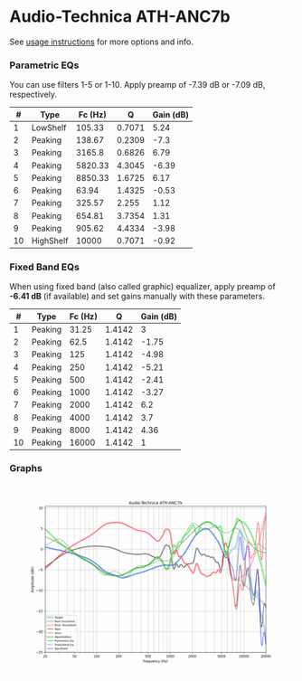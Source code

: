 # Audio-Technica ATH-ANC7b
See [usage instructions](https://github.com/jaakkopasanen/AutoEq#usage) for more options and info.

### Parametric EQs
You can use filters 1-5 or 1-10. Apply preamp of -7.39 dB or -7.09 dB, respectively.

|   # | Type      |   Fc (Hz) |      Q |   Gain (dB) |
|-----|-----------|-----------|--------|-------------|
|   1 | LowShelf  |    105.33 | 0.7071 |        5.24 |
|   2 | Peaking   |    138.67 | 0.2309 |       -7.3  |
|   3 | Peaking   |   3165.8  | 0.6826 |        6.79 |
|   4 | Peaking   |   5820.33 | 4.3045 |       -6.39 |
|   5 | Peaking   |   8850.33 | 1.6725 |        6.17 |
|   6 | Peaking   |     63.94 | 1.4325 |       -0.53 |
|   7 | Peaking   |    325.57 | 2.255  |        1.12 |
|   8 | Peaking   |    654.81 | 3.7354 |        1.31 |
|   9 | Peaking   |    905.62 | 4.4334 |       -3.98 |
|  10 | HighShelf |  10000    | 0.7071 |       -0.92 |

### Fixed Band EQs
When using fixed band (also called graphic) equalizer, apply preamp of **-6.41 dB** (if available) and set gains manually with these parameters.

|   # | Type    |   Fc (Hz) |      Q |   Gain (dB) |
|-----|---------|-----------|--------|-------------|
|   1 | Peaking |     31.25 | 1.4142 |        3    |
|   2 | Peaking |     62.5  | 1.4142 |       -1.75 |
|   3 | Peaking |    125    | 1.4142 |       -4.98 |
|   4 | Peaking |    250    | 1.4142 |       -5.21 |
|   5 | Peaking |    500    | 1.4142 |       -2.41 |
|   6 | Peaking |   1000    | 1.4142 |       -3.27 |
|   7 | Peaking |   2000    | 1.4142 |        6.2  |
|   8 | Peaking |   4000    | 1.4142 |        3.7  |
|   9 | Peaking |   8000    | 1.4142 |        4.36 |
|  10 | Peaking |  16000    | 1.4142 |        1    |

### Graphs
![](./Audio-Technica%20ATH-ANC7b.png)
